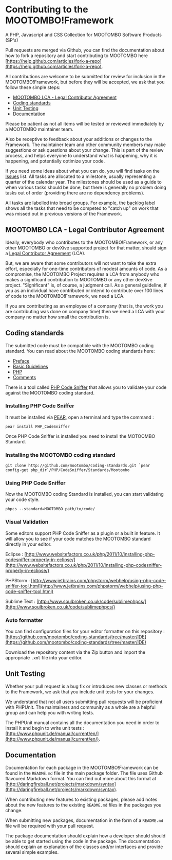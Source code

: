 Contributing to the MOOTOMBO!Framework
====
A PHP, Javascript and CSS Collection for MOOTOMBO Software Products (SP's)

Pull requests are merged via Github, you can find the documentation about how to fork a repository and start contributing to MOOTOMBO here [https://help.github.com/articles/fork-a-repo](https://help.github.com/articles/fork-a-repo).

All contributions are welcome to be submitted for review for inclusion in the MOOTOMBO!Framework, but before they will be accepted, we ask that you follow these simple steps:

* [MOOTOMBO LCA - Legal Contributor Agreement](#legal-contributor-agreement)
* [Coding standards](#coding-standards)
* [Unit Testing](#unit-testing)
* [Documentation](#documentation)

Please be patient as not all items will be tested or reviewed immediately by a MOOTOMBO maintainer team.

Also be receptive to feedback about your additions or changes to the Framework. The maintainer team and other community members may make suggestions or ask questions about your change. This is part of the review process, and helps everyone to understand what is happening, why it is happening, and potentially optimize your code.

If you need some ideas about what you can do, you will find tasks on the [Issues](https://github.com/mootombo/framework/issues) list. All tasks are allocated to a milestone, usually representing a quarter of the calendar year. The milestones should be used as a guide to when various tasks should be done, but there is generally no problem doing tasks out of order (providing there are no dependency problems).

All tasks are labelled into broad groups. For example, the [backlog](https://github.com/mootombo/framework/issues?labels=backlog&page=1&state=open) label shows all the tasks that need to be competed to "catch up" on work that was missed out in previous versions of the Framework.

## MOOTOMBO LCA - Legal Contributor Agreement

Ideally, everybody who contributes to the MOOTOMBO!Framework, or any other MOOTOMBO or devXive supported project for that matter, should sign a [Legal Contributor Agreement](http://developer.walz.ag/legal-contributor-agreements.html) (LCA).

But, we are aware that some contributors will not want to take the extra effort, especially for one-time contributors of modest amounts of code. As a compromise, the MOOTOMBO Project requires a LCA from anybody who makes a significant contribution to MOOTOMBO or any other devXive project. "Significant" is, of course, a judgment call.  As a general guideline, if you as an individual have contributed or intend to contribute over 100 lines of code to the MOOTOMBO!Framework, we need a LCA.

If you are contributing as an employee of a company (that is, the work you are contributing was done on company time) then we need a LCA with your company no matter how small the contribution is. 


## Coding standards

The submitted code must be compatible with the MOOTOMBO coding standard. You can read about the MOOTOMBO coding standards here:

 * [Preface](docs/coding-standards)
 * [Basic Guidelines](docs/coding-standards)
 * [PHP](docs/php)
 * [Comments](docs/comments)

There is a tool called [PHP Code Sniffer](http://pear.php.net/package/PHP_CodeSniffer) that allows you to validate your code against the MOOTOMBO coding standard.

### Installing PHP Code Sniffer

It must be installed via [PEAR](http://pear.php.net/), open a terminal and type the command :

``pear install PHP_CodeSniffer``

Once PHP Code Sniffer is installed you need to install the MOTOOMBO Standard.

### Installing the MOOTOMBO coding standard

``git clone http://github.com/mootombo/coding-standards.git `pear config-get php_dir`/PHP/CodeSniffer/Standards/Mootombo``

### Using PHP Code Sniffer

Now the MOOTOMBO coding Standard is installed, you can start validating your code style.

`phpcs --standard=MOOTOMBO path/to/code/`

### Visual Validation

Some editors support PHP Code Sniffer as a plugin or a built in feature.
It will allow you to see if your code matches the MOOTOMBO standard directly in your editor.

Eclipse : [http://www.websitefactors.co.uk/php/2011/10/installing-php-codesniffer-properly-in-eclipse/](http://www.websitefactors.co.uk/php/2011/10/installing-php-codesniffer-properly-in-eclipse/)

PHPStorm : [http://www.jetbrains.com/phpstorm/webhelp/using-php-code-sniffer-tool.html](http://www.jetbrains.com/phpstorm/webhelp/using-php-code-sniffer-tool.html)

Sublime Text : [http://www.soulbroken.co.uk/code/sublimephpcs/](http://www.soulbroken.co.uk/code/sublimephpcs/)

### Auto formatter

You can find configuration files for your editor formatter on this repository :
[https://github.com/mootombo/coding-standards/tree/master/IDE](https://github.com/mootombo/coding-standards/tree/master/IDE)

Download the repository content via the Zip button and import the appropriate `.xml` file into your editor.

## Unit Testing

Whether your pull request is a bug fix or introduces new classes or methods to the Framework, we ask that you include unit tests for your changes.

We understand that not all users submitting pull requests will be proficient with PHPUnit. The maintainers and community as a whole are a helpful group and can help you with writing tests.

The PHPUnit manual contains all the documentation you need in order to install it and begin to write unit tests :
[http://www.phpunit.de/manual/current/en/](http://www.phpunit.de/manual/current/en/).

## Documentation

Documentation for each package in the MOOTOMBO!Framework can be found in the `README.md` file in the main package folder. The file uses Github flavoured Markdown format. You can find out more about this format at [http://daringfireball.net/projects/markdown/syntax](http://daringfireball.net/projects/markdown/syntax).

When contributing new features to existing packages, please add notes about the new features to the existing `README.md` files in the packages you change.

When submitting new packages, documentation in the form of a `README.md` file will be required with your pull request.

The package documentation should explain how a developer should should be able to get started using the code in the package. The documentation should explain an explanation of the classes and/or interfaces and provide several simple examples.
